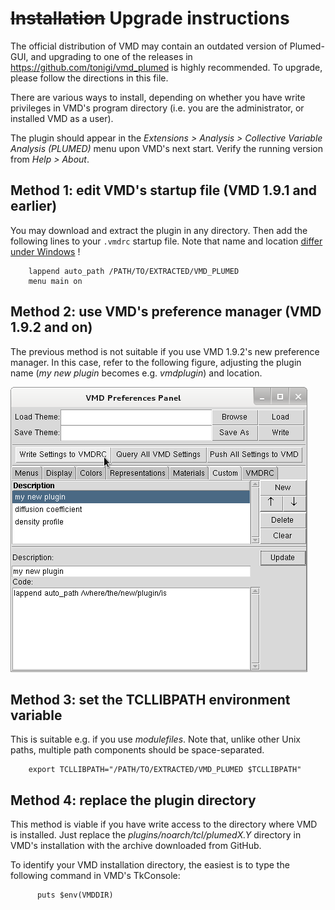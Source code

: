 ~~Installation~~ Upgrade instructions
========================================

The official distribution of VMD may contain an outdated version of
Plumed-GUI, and upgrading to one of the releases in
https://github.com/tonigi/vmd_plumed is highly recommended.
To upgrade, please follow the directions in this file.

There are various ways to install, depending on whether you have write
privileges in VMD's program directory (i.e. you are the administrator,
or installed VMD as a user). 

The plugin should appear in the _Extensions > Analysis > Collective
Variable Analysis (PLUMED)_ menu upon VMD's next start. Verify the
running version from _Help > About_.



## Method 1: edit VMD's startup file (VMD 1.9.1 and earlier)

You may download and extract the plugin in any directory. Then add the
following lines to your `.vmdrc` startup file. Note that name and location
[differ under Windows](http://www.ks.uiuc.edu/Research/vmd/vmd-1.7/ug/node197.html) !

        lappend auto_path /PATH/TO/EXTRACTED/VMD_PLUMED
        menu main on


## Method 2: use VMD's preference manager (VMD 1.9.2 and on)

The previous method is not suitable if you use VMD 1.9.2's new
preference manager. In this case, refer to the following figure,
adjusting the plugin name (*my new plugin* becomes e.g. *vmdplugin*)
and location.

![VMD 1.9.2 Preferences Editor](install_vmd_1.9.2.png)


## Method 3: set the TCLLIBPATH environment variable

This is suitable e.g. if you use *modulefiles*. Note that, unlike
other Unix paths, multiple path components should be space-separated.

        export TCLLIBPATH="/PATH/TO/EXTRACTED/VMD_PLUMED $TCLLIBPATH"


## Method 4: replace the plugin directory

This method is viable if you have write access to the directory where
VMD is installed. Just replace the _plugins/noarch/tcl/plumedX.Y_
directory in VMD's installation with the archive downloaded from
GitHub.

To identify your VMD installation directory, the easiest is to type the
following command in VMD's TkConsole:

          puts $env(VMDDIR)


